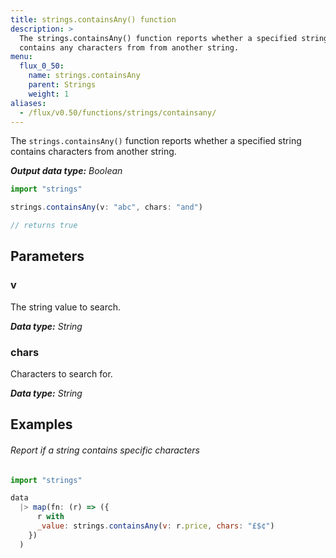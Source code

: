 ```yaml
---
title: strings.containsAny() function
description: >
  The strings.containsAny() function reports whether a specified string
  contains any characters from from another string.
menu:
  flux_0_50:
    name: strings.containsAny
    parent: Strings
    weight: 1
aliases:
  - /flux/v0.50/functions/strings/containsany/
---
```


The `strings.containsAny()` function reports whether a specified string contains
characters from another string.

_**Output data type:** Boolean_

```js
import "strings"

strings.containsAny(v: "abc", chars: "and")

// returns true
```

## Parameters

### v
The string value to search.

_**Data type:** String_

### chars
Characters to search for.

_**Data type:** String_

## Examples

###### Report if a string contains specific characters
```js
import "strings"

data
  |> map(fn: (r) => ({
      r with
      _value: strings.containsAny(v: r.price, chars: "£$¢")
    })
  )
```
